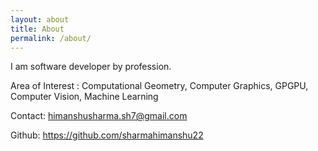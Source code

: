 ```yaml
---
layout: about
title: About
permalink: /about/
---
```



I am software developer by profession.

Area of Interest : Computational Geometry, Computer Graphics, GPGPU, Computer Vision, Machine Learning



Contact: himanshusharma.sh7@gmail.com

Github: https://github.com/sharmahimanshu22